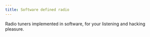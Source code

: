 ```yaml
---
title: Software defined radio
---
```

Radio tuners implemented in software, for your 
listening and hacking pleasure.
